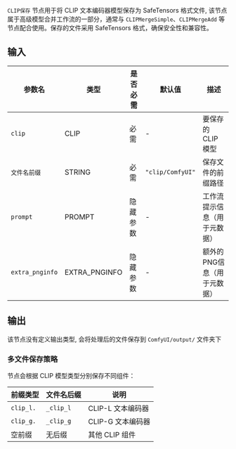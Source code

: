 `CLIP保存` 节点用于将 CLIP 文本编码器模型保存为 SafeTensors 格式文件, 该节点属于高级模型合并工作流的一部分，通常与 `CLIPMergeSimple`、`CLIPMergeAdd` 等节点配合使用。保存的文件采用 SafeTensors 格式，确保安全性和兼容性。

## 输入

| 参数名 | 类型 | 是否必需 | 默认值 | 描述 |
|--------|------|----------|--------|------|
| `clip` | CLIP | 必需 | - | 要保存的 CLIP 模型 |
| `文件名前缀` | STRING | 必需 | `"clip/ComfyUI"` | 保存文件的前缀路径 |
| `prompt` | PROMPT | 隐藏参数 | - | 工作流提示信息（用于元数据） |
| `extra_pnginfo` | EXTRA_PNGINFO | 隐藏参数 | - | 额外的PNG信息（用于元数据） |

## 输出

该节点没有定义输出类型, 会将处理后的文件保存到 `ComfyUI/output/` 文件夹下

### 多文件保存策略

节点会根据 CLIP 模型类型分别保存不同组件：

| 前缀类型 | 文件名后缀 | 说明 |
|----------|------------|------|
| `clip_l.` | `_clip_l` | CLIP-L 文本编码器 |
| `clip_g.` | `_clip_g` | CLIP-G 文本编码器 |
| 空前缀 | 无后缀 | 其他 CLIP 组件 |
